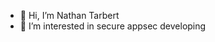 - 👋 Hi, I’m Nathan Tarbert
- 👀 I’m interested in secure appsec developing

<!---
NathanTarbertSnyk/NathanTarbertSnyk is a ✨ special ✨ repository because its `README.md` (this file) appears on your GitHub profile.
You can click the Preview link to take a look at your changes.
--->
